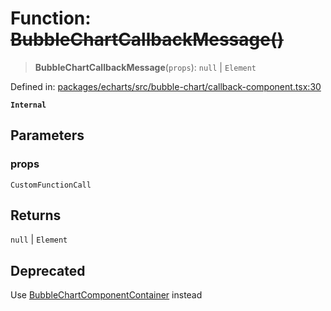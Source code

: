 # Function: ~~BubbleChartCallbackMessage()~~

> **BubbleChartCallbackMessage**(`props`): `null` \| `Element`

Defined in: [packages/echarts/src/bubble-chart/callback-component.tsx:30](https://github.com/GeoDaCenter/openassistant/blob/a9f2271d1019f6c25c10dd4b3bdb64fcf16999b2/packages/echarts/src/bubble-chart/callback-component.tsx#L30)

**`Internal`**

## Parameters

### props

`CustomFunctionCall`

## Returns

`null` \| `Element`

## Deprecated

Use [BubbleChartComponentContainer](BubbleChartComponentContainer.md) instead
